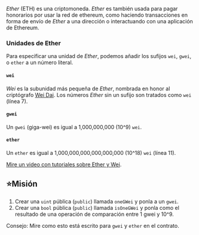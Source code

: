 _Ether_ (ETH) es una criptomoneda. _Ether_ es también usada para pagar honorarios por usar la red de ethereum, como haciendo transacciones en forma de envío de _Ether_  a una dirección o interactuando con una aplicación de Ethereum.

### Unidades de Ether

Para especificar una unidad de _Ether_, podemos añadir los sufijos  `wei`, `gwei`, o `ether` a un número literal.

#### `wei`

_Wei_ es la subunidad más pequeña de _Ether_, nombrada en honor al criptógrafo [Wei Dai](https://en.wikipedia.org/wiki/Wei_Dai). Los números _Ether_ sin un sufijo son tratados como `wei` (línea 7).

#### `gwei`

Un `gwei` (giga-wei) es igual a 1,000,000,000 (10^9) `wei`.

#### `ether`

Un `ether` es igual a 1,000,000,000,000,000,000 (10^18) `wei` (línea 11).

<a href="https://www.youtube.com/watch?v=ybPQsjssyNw" target="_blank">Mire un video con tutoriales sobre Ether y Wei</a>.

## ⭐️Misión

1. Crear una `uint` pública (`public`) llamada `oneGWei` y ponla a un `gwei`.
2. Crear una `bool` pública (`public`) llamada `isOneGWei` y ponla como el resultado de una operación de comparación entre 1 gwei y 10^9.

Consejo: Mire como esto está escrito para  `gwei` y `ether`  en el contrato.
